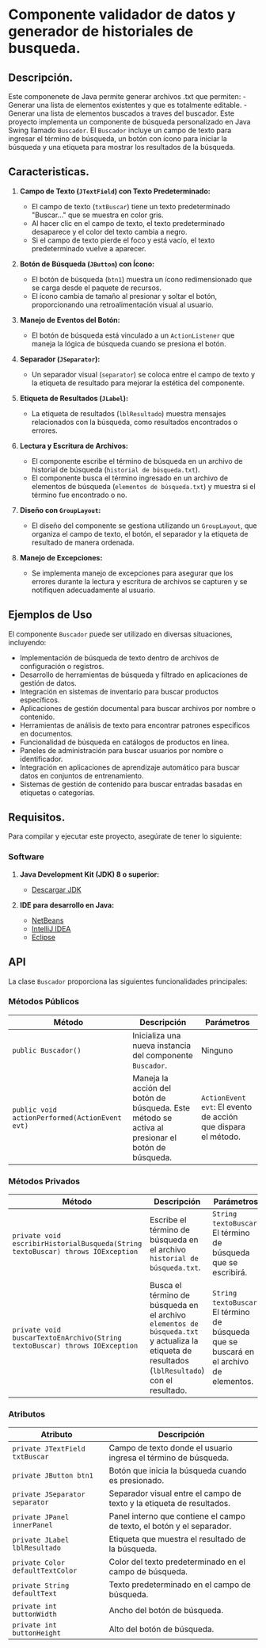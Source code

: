 # Componente validador de datos y generador de historiales de busqueda.

## Descripción.
Este componenete de Java permite generar archivos .txt que permiten:
	- Generar una lista de elementos existentes y que es totalmente editable.
	- Generar una lista de elementos buscados a traves del buscador.
Este proyecto implementa un componente de búsqueda personalizado en Java Swing llamado `Buscador`. El `Buscador` incluye un campo de texto para ingresar el término de búsqueda, un botón con ícono para iniciar la búsqueda y una etiqueta para mostrar los resultados de la búsqueda.

## Caracteristicas.
1. **Campo de Texto (`JTextField`) con Texto Predeterminado:**
   - El campo de texto (`txtBuscar`) tiene un texto predeterminado "Buscar..." que se muestra en color gris.
   - Al hacer clic en el campo de texto, el texto predeterminado desaparece y el color del texto cambia a negro.
   - Si el campo de texto pierde el foco y está vacío, el texto predeterminado vuelve a aparecer.

2. **Botón de Búsqueda (`JButton`) con Ícono:**
   - El botón de búsqueda (`btn1`) muestra un ícono redimensionado que se carga desde el paquete de recursos.
   - El ícono cambia de tamaño al presionar y soltar el botón, proporcionando una retroalimentación visual al usuario.

3. **Manejo de Eventos del Botón:**
   - El botón de búsqueda está vinculado a un `ActionListener` que maneja la lógica de búsqueda cuando se presiona el botón.

4. **Separador (`JSeparator`):**
   - Un separador visual (`separator`) se coloca entre el campo de texto y la etiqueta de resultado para mejorar la estética del componente.

5. **Etiqueta de Resultados (`JLabel`):**
   - La etiqueta de resultados (`lblResultado`) muestra mensajes relacionados con la búsqueda, como resultados encontrados o errores.

6. **Lectura y Escritura de Archivos:**
   - El componente escribe el término de búsqueda en un archivo de historial de búsqueda (`historial de búsqueda.txt`).
   - El componente busca el término ingresado en un archivo de elementos de búsqueda (`elementos de búsqueda.txt`) y muestra si el término fue encontrado o no.

7. **Diseño con `GroupLayout`:**
   - El diseño del componente se gestiona utilizando un `GroupLayout`, que organiza el campo de texto, el botón, el separador y la etiqueta de resultado de manera ordenada.

8. **Manejo de Excepciones:**
   - Se implementa manejo de excepciones para asegurar que los errores durante la lectura y escritura de archivos se capturen y se notifiquen adecuadamente al usuario.


## Ejemplos de Uso

El componente `Buscador` puede ser utilizado en diversas situaciones, incluyendo:

- Implementación de búsqueda de texto dentro de archivos de configuración o registros.
- Desarrollo de herramientas de búsqueda y filtrado en aplicaciones de gestión de datos.
- Integración en sistemas de inventario para buscar productos específicos.
- Aplicaciones de gestión documental para buscar archivos por nombre o contenido.
- Herramientas de análisis de texto para encontrar patrones específicos en documentos.
- Funcionalidad de búsqueda en catálogos de productos en línea.
- Paneles de administración para buscar usuarios por nombre o identificador.
- Integración en aplicaciones de aprendizaje automático para buscar datos en conjuntos de entrenamiento.
- Sistemas de gestión de contenido para buscar entradas basadas en etiquetas o categorías.

## Requisitos.
Para compilar y ejecutar este proyecto, asegúrate de tener lo siguiente:
### Software

1. **Java Development Kit (JDK) 8 o superior:**
   - [Descargar JDK](https://www.oracle.com/java/technologies/javase-jdk8-downloads.html)

2. **IDE para desarrollo en Java:**
   - [NetBeans](https://netbeans.apache.org/)
   - [IntelliJ IDEA](https://www.jetbrains.com/idea/)
   - [Eclipse](https://www.eclipse.org/)


## API

La clase `Buscador` proporciona las siguientes funcionalidades principales:

### Métodos Públicos

| Método                            | Descripción                                                                 | Parámetros                              |
|-----------------------------------|-----------------------------------------------------------------------------|------------------------------------------|
| `public Buscador()`               | Inicializa una nueva instancia del componente `Buscador`.                   | Ninguno                                  |
| `public void actionPerformed(ActionEvent evt)` | Maneja la acción del botón de búsqueda. Este método se activa al presionar el botón de búsqueda. | `ActionEvent evt`: El evento de acción que dispara el método. |

### Métodos Privados

| Método                                                          | Descripción                                                                 | Parámetros                              |
|-----------------------------------------------------------------|-----------------------------------------------------------------------------|------------------------------------------|
| `private void escribirHistorialBusqueda(String textoBuscar) throws IOException` | Escribe el término de búsqueda en el archivo `historial de búsqueda.txt`.    | `String textoBuscar`: El término de búsqueda que se escribirá. |
| `private void buscarTextoEnArchivo(String textoBuscar) throws IOException`    | Busca el término de búsqueda en el archivo `elementos de búsqueda.txt` y actualiza la etiqueta de resultados (`lblResultado`) con el resultado. | `String textoBuscar`: El término de búsqueda que se buscará en el archivo de elementos. |

### Atributos

| Atributo                     | Descripción                                                                 |
|------------------------------|-----------------------------------------------------------------------------|
| `private JTextField txtBuscar`| Campo de texto donde el usuario ingresa el término de búsqueda.              |
| `private JButton btn1`       | Botón que inicia la búsqueda cuando es presionado.                           |
| `private JSeparator separator`| Separador visual entre el campo de texto y la etiqueta de resultados.        |
| `private JPanel innerPanel`  | Panel interno que contiene el campo de texto, el botón y el separador.       |
| `private JLabel lblResultado`| Etiqueta que muestra el resultado de la búsqueda.                             |
| `private Color defaultTextColor` | Color del texto predeterminado en el campo de búsqueda.                    |
| `private String defaultText` | Texto predeterminado en el campo de búsqueda.                                |
| `private int buttonWidth`    | Ancho del botón de búsqueda.                                                 |
| `private int buttonHeight`   | Alto del botón de búsqueda.                                                  |
